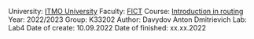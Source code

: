 University: [ITMO University](https://itmo.ru/ru/)
Faculty: [FICT](https://fict.itmo.ru)
Course: [Introduction in routing](https://github.com/itmo-ict-faculty/introduction-in-routing)
Year: 2022/2023
Group: K33202
Author: Davydov Anton Dmitrievich
Lab: Lab4
Date of create: 10.09.2022
Date of finished: xx.xx.2022